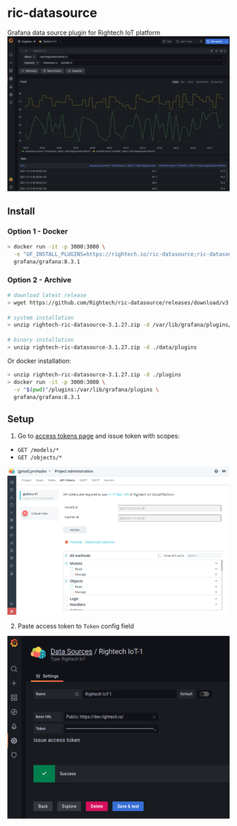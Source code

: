 # ric-datasource

Grafana data source plugin for Rightech IoT platform
![Rightech IoT Explore](https://raw.githubusercontent.com/Rightech/ric-datasource/master/docs/img/explore.png)

## Install
### Option 1 - Docker

```sh
> docker run -it -p 3000:3000 \
  -e "GF_INSTALL_PLUGINS=https://rightech.io/ric-datasource;ric-datasource" \
  grafana/grafana:8.3.1
```

### Option 2 - Archive

```sh
# download latest release
> wget https://github.com/Rightech/ric-datasource/releases/download/v3.1.27/rightech-ric-datasource-3.1.27.zip

# system installation
> unzip rightech-ric-datasource-3.1.27.zip -d /var/lib/grafana/plugins/

# binary installation
> unzip rightech-ric-datasource-3.1.27.zip -d ./data/plugins
```

Or docker installation:
```sh
> unzip rightech-ric-datasource-3.1.27.zip -d ./plugins
> docker run -it -p 3000:3000 \
  -v "$(pwd)"/plugins:/var/lib/grafana/plugins \
  grafana/grafana:8.3.1
```

## Setup

1. Go to [access tokens page](https://dev.rightech.io/#?m=admin&v=tokens) and issue token with scopes:
 - `GET /models/*`
 - `GET /objects/*`

![Rightech IoT Access Scopes](https://raw.githubusercontent.com/Rightech/ric-datasource/master/src/img/scopes.png)

2. Paste access token to `Token` config field

![Rightech IoT Token Config](https://raw.githubusercontent.com/Rightech/ric-datasource/master/docs/img/config.png)
